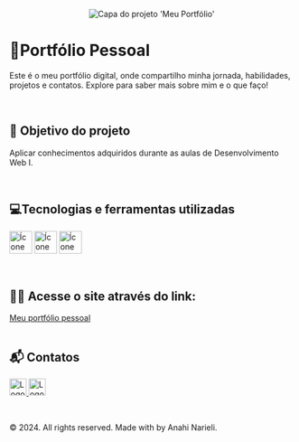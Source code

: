 <p align="center">
  <img loading="lazy" src="https://github.com/Debora-Carvalho/DeboraCarvalho/assets/104103793/649fc75b-3659-4ff0-9563-868d8765cdce" alt="Capa do projeto 'Meu Portfólio'"/>
</p>

<h1>🌟Portfólio Pessoal</h1>
<p> Este é o meu portfólio digital, onde compartilho minha jornada, habilidades, projetos e contatos. Explore para saber mais sobre mim e o que faço!
</p><br>

<h2>🎯 Objetivo do projeto</h2>
<p>Aplicar conhecimentos adquiridos durante as aulas de Desenvolvimento Web I.</p><br>

<h2>💻Tecnologias e ferramentas utilizadas</h2>
<p>
  <img loading="lazy" src="https://cdn.jsdelivr.net/gh/devicons/devicon@latest/icons/html5/html5-original.svg" width="40" height="40" alt="Ícone do html5"/> 
  <img loading="lazy" src="https://cdn.jsdelivr.net/gh/devicons/devicon@latest/icons/css3/css3-original.svg" width="40" height="40" alt="Ícone do css3"/> 
  <img loading="lazy" src="https://cdn.jsdelivr.net/gh/devicons/devicon@latest/icons/vscode/vscode-original.svg" width="40" height="40" alt="Ícone do Visual Studio Code"/>   
</p><br>

<h2>👩‍💻 Acesse o site através do link:</h2>
<a href="https://anahimamani.github.io/Portifolio/" target="_Blank">Meu portfólio pessoal</a><br><br>

<h2>📬 Contatos</h2>
<p>
  <a class="botao-footer-github" href="https://github.com/AnahiMamani" target="_Blank">
    <img src="assets/icons/github-icon.png" alt="Logo do Github" width="30vw" height="30vh">
  </a>
  <a class="botao-footer-linkedin" href="https://www.linkedin.com/in/anahinarieli/" target="_Blank">
    <img src="assets/icons/linkedin-icon.png" alt="Logo do Linkedin" width="30vw" height="30vh">
  </a>
</p><br>

<p>	&copy; 2024. All rights reserved. Made with by Anahi Narieli.</p> 




